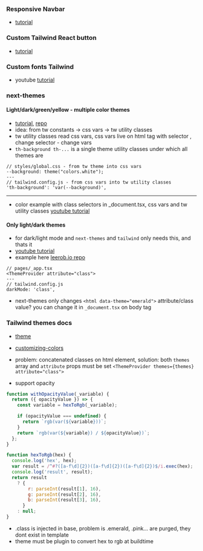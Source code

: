 ### Responsive Navbar

- [tutorial](https://www.notimedad.dev/responsive-navbar-tailwind-react/#Products)

### Custom Tailwind React button

- [tutorial](https://www.luckymedia.dev/blog/creating-a-reusable-button-component-with-react-and-tailwind)

### Custom fonts Tailwind

- youtube [tutorial](https://www.youtube.com/watch?v=sOnBG2wUm1s)

### next-themes

#### Light/dark/green/yellow - multiple color themes

- [tutorial](https://darrenwhite.dev/blog/nextjs-tailwindcss-theming), [repo](https://github.com/dwhiteGUK/dlw-nextjs-tailwindcss-theming)
- idea: from tw constants -> css vars -> tw utility classes
- tw utility classes read css vars, css vars live on html tag with selector <html attribute>, change selector - change vars
- `th-background th-...` is a single theme utility classes under which all themes are

```
// styles/global.css - from tw theme into css vars
--background: theme("colors.white");
---
// tailwind.config.js - from css vars into tw utility classes
'th-background': 'var(--background)',

```

---

- color example with class selectors in \_document.tsx, css vars and tw utility classes [youtube tutorial](https://www.youtube.com/watch?v=e6ExRHx9bo4)

#### Only light/dark themes

- for dark/light mode and `next-themes` and `tailwind` only needs this, and thats it
- [youtube tutorial](https://www.youtube.com/watch?v=1q5oOZE6o4c)
- example here [leerob.io repo](https://github.dev/leerob/leerob.io/)

```
// pages/_app.tsx
<ThemeProvider attribute="class">
---
// tailwind.config.js
darkMode: 'class',
```

- next-themes only changes `<html data-theme="emerald">` attribute/class value? you can change it in `_document.tsx` on body tag

### Tailwind themes docs

- [theme](https://tailwindcss.com/docs/theme)
- [customizing-colors](https://tailwindcss.com/docs/customizing-colors)
- problem: concatenated classes on html element, solution: both `themes` array and `attribute` props must be set `<ThemeProvider themes={themes} attribute="class">`

- support opacity

```js
function withOpacityValue(_variable) {
  return ({ opacityValue }) => {
    const variable = hexToRgb(_variable);

    if (opacityValue === undefined) {
      return `rgb(var(${variable}))`;
    }
    return `rgb(var(${variable}) / ${opacityValue})`;
  };
}

function hexToRgb(hex) {
  console.log('hex', hex);
  var result = /^#?([a-f\d]{2})([a-f\d]{2})([a-f\d]{2})$/i.exec(hex);
  console.log('result', result);
  return result
    ? {
        r: parseInt(result[1], 16),
        g: parseInt(result[2], 16),
        b: parseInt(result[3], 16),
      }
    : null;
}
```

- .class is injected in base, problem is .emerald, .pink... are purged, they dont exist in template
- theme must be plugin to convert hex to rgb at buildtime
